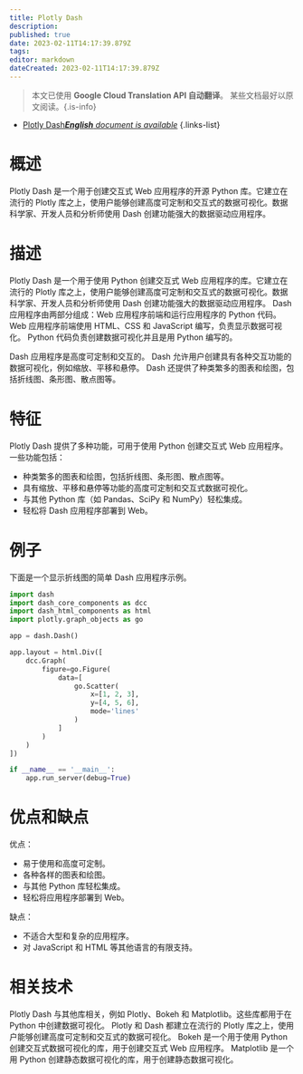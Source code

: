 ```yaml
---
title: Plotly Dash
description: 
published: true
date: 2023-02-11T14:17:39.879Z
tags: 
editor: markdown
dateCreated: 2023-02-11T14:17:39.879Z
---
```


> 本文已使用 **Google Cloud Translation API 自动翻译**。
某些文档最好以原文阅读。{.is-info}



- [Plotly Dash***English** document is available*](/en/Knowledge-base/Dictionary/plotly-dash)
{.links-list}


# 概述
Plotly Dash 是一个用于创建交互式 Web 应用程序的开源 Python 库。它建立在流行的 Plotly 库之上，使用户能够创建高度可定制和交互式的数据可视化。数据科学家、开发人员和分析师使用 Dash 创建功能强大的数据驱动应用程序。

# 描述
Plotly Dash 是一个用于使用 Python 创建交互式 Web 应用程序的库。它建立在流行的 Plotly 库之上，使用户能够创建高度可定制和交互式的数据可视化。数据科学家、开发人员和分析师使用 Dash 创建功能强大的数据驱动应用程序。 Dash 应用程序由两部分组成：Web 应用程序前端和运行应用程序的 Python 代码。 Web 应用程序前端使用 HTML、CSS 和 JavaScript 编写，负责显示数据可视化。 Python 代码负责创建数据可视化并且是用 Python 编写的。

Dash 应用程序是高度可定制和交互的。 Dash 允许用户创建具有各种交互功能的数据可视化，例如缩放、平移和悬停。 Dash 还提供了种类繁多的图表和绘图，包括折线图、条形图、散点图等。

# 特征
Plotly Dash 提供了多种功能，可用于使用 Python 创建交互式 Web 应用程序。一些功能包括：

- 种类繁多的图表和绘图，包括折线图、条形图、散点图等。
- 具有缩放、平移和悬停等功能的高度可定制和交互式数据可视化。
- 与其他 Python 库（如 Pandas、SciPy 和 NumPy）轻松集成。
- 轻松将 Dash 应用程序部署到 Web。

# 例子
下面是一个显示折线图的简单 Dash 应用程序示例。

```python
import dash
import dash_core_components as dcc
import dash_html_components as html
import plotly.graph_objects as go

app = dash.Dash()

app.layout = html.Div([
    dcc.Graph(
        figure=go.Figure(
            data=[
                go.Scatter(
                    x=[1, 2, 3],
                    y=[4, 5, 6],
                    mode='lines'
                )
            ]
        )
    )
])

if __name__ == '__main__':
    app.run_server(debug=True)
```

# 优点和缺点
优点：

- 易于使用和高度可定制。
- 各种各样的图表和绘图。
- 与其他 Python 库轻松集成。
- 轻松将应用程序部署到 Web。

缺点：

- 不适合大型和复杂的应用程序。
- 对 JavaScript 和 HTML 等其他语言的有限支持。

# 相关技术
Plotly Dash 与其他库相关，例如 Plotly、Bokeh 和 Matplotlib。这些库都用于在 Python 中创建数据可视化。 Plotly 和 Dash 都建立在流行的 Plotly 库之上，使用户能够创建高度可定制和交互式的数据可视化。 Bokeh 是一个用于使用 Python 创建交互式数据可视化的库，用于创建交互式 Web 应用程序。 Matplotlib 是一个用 Python 创建静态数据可视化的库，用于创建静态数据可视化。